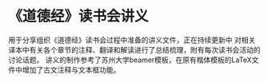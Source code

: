 # 《道德经》读书会讲义
用于分享组织《道德经》读书会过程中准备的讲义文件，正在持续更新中
对相关译本中有关各个章节的注释、翻译和解读进行了总结梳理，附有每次读书会活动的讨论话题。
讲义的制作参考了苏州大学beamer模板，在原有楷体模板的LaTeX文件中增加了古文注释与文本框功能。
